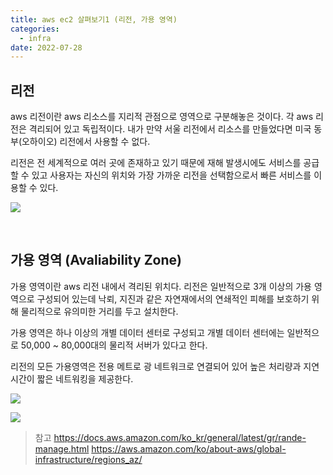 ```yaml
---
title: aws ec2 살펴보기1 (리전, 가용 영역)
categories:
  - infra
date: 2022-07-28
---
```


## 리전
aws 리전이란 aws 리소스를 지리적 관점으로 영역으로 구분해놓은 것이다. 각 aws 리전은 격리되어 있고 독립적이다. 내가 만약 서울 리전에서 리소스를 만들었다면 미국 동부(오하이오) 리전에서 사용할 수 없다.

리전은 전 세계적으로 여러 곳에 존재하고 있기 때문에 재해 발생시에도 서비스를 공급할 수 있고 사용자는 자신의 위치와 가장 가까운 리전을 선택함으로서 빠른 서비스를 이용할 수 있다.

![](https://velog.velcdn.com/images/hdg3052/post/ded36692-320b-4334-8e23-ff7ecf8abbda/image.png)

<br/>

## 가용 영역 (Avaliability Zone)
가용 영역이란 aws 리전 내에서 격리된 위치다. 리전은 일반적으로 3개 이상의 가용 영역으로 구성되어 있는데 낙뢰, 지진과 같은 자연재에서의 연쇄적인 피해를 보호하기 위해 물리적으로 유의미한 거리를 두고 설치한다.

가용 영역은 하나 이상의 개별 데이터 센터로 구성되고 개별 데이터 센터에는 일반적으로 50,000 ~ 80,000대의 물리적 서버가 있다고 한다.

리전의 모든 가용영역은 전용 메트로 광 네트워크로 연결되어 있어 높은 처리량과 지연 시간이 짧은 네트워킹을 제공한다.

![](https://velog.velcdn.com/images/hdg3052/post/9e1a7f97-6e62-437c-9c20-02b76dcc7ab4/image.png)

![](https://velog.velcdn.com/images/hdg3052/post/85e38e00-bc69-45d8-926a-c9e79dec304f/image.png)



> 참고
https://docs.aws.amazon.com/ko_kr/general/latest/gr/rande-manage.html
https://aws.amazon.com/ko/about-aws/global-infrastructure/regions_az/